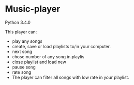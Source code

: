 # Music-player
Python 3.4.0

This player can:
 - play any songs 
 - create, save or load playlists to/in your computer.
 - next song
 - chose number of any song in playlis
 - close playlist and load new
 - pause song
 - rate song
 - The player can filter all songs with low rate in your playlist.
